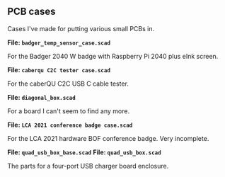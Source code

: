 PCB cases
---------

Cases I've made for putting various small PCBs in.

**File: `badger_temp_sensor_case.scad`**

For the Badger 2040 W badge with Raspberry Pi 2040 plus eInk screen.

**File: `caberqu C2C tester case.scad`**

For the caberQU C2C USB C cable tester.

**File: `diagonal_box.scad`**

For a board I can't seem to find any more.

**File: `LCA 2021 conference badge case.scad`**

For the LCA 2021 hardware BOF conference badge.  Very incomplete.

**File: `quad_usb_box_base.scad`**
**File: `quad_usb_box.scad`**

The parts for a four-port USB charger board enclosure.

